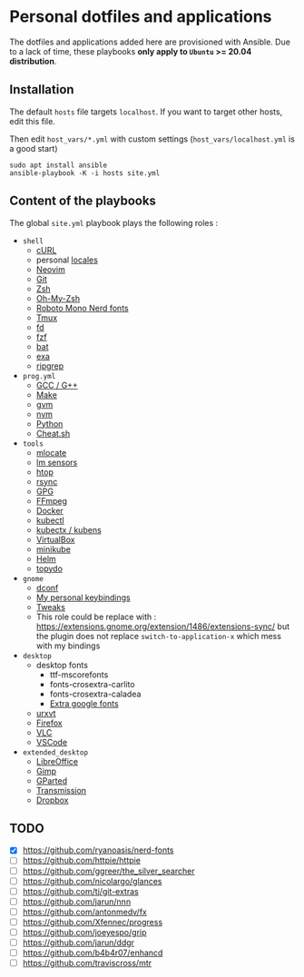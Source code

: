 # Personal dotfiles and applications

The dotfiles and applications added here are provisioned with Ansible. Due to a lack of time, these playbooks **only apply to `Ubuntu` >= 20.04 distribution**.

## Installation

The default `hosts` file targets `localhost`. If you want to target other hosts, edit this file.

Then edit `host_vars/*.yml` with custom settings (`host_vars/localhost.yml` is a good start)

```shell
sudo apt install ansible
ansible-playbook -K -i hosts site.yml
```

## Content of the playbooks

The global `site.yml` playbook plays the following roles :

- `shell`
  - [cURL](https://linux.die.net/man/1/curl)
  - personal [locales](https://linux.die.net/man/1/locale)
  - [Neovim](https://github.com/neovim/neovim)
  - [Git](https://git-scm.com/)
  - [Zsh](https://www.zsh.org)
  - [Oh-My-Zsh](https://github.com/ohmyzsh/ohmyzsh)
  - [Roboto Mono Nerd fonts](https://github.com/ryanoasis/nerd-fonts/tree/master/patched-fonts/RobotoMono)
  - [Tmux](https://leanpub.com/the-tao-of-tmux/read)
  - [fd](https://github.com/sharkdp/fd)
  - [fzf](https://github.com/junegunn/fzf)
  - [bat](https://github.com/sharkdp/bat)
  - [exa](https://github.com/ogham/exa)
  - [ripgrep](https://github.com/BurntSushi/ripgrep)
- `prog.yml`
  - [GCC / G++](https://gcc.gnu.org/)
  - [Make](https://linux.die.net/man/1/make)
  - [gvm](https://github.com/moovweb/gvm)
  - [nvm](https://github.com/nvm-sh/nvm)
  - [Python](https://www.python.org)
  - [Cheat.sh](https://github.com/chubin/cheat.sh)
- `tools`
  - [mlocate](https://linux.die.net/man/5/mlocate.db)
  - [lm sensors](https://github.com/lm-sensors/lm-sensors)
  - [htop](https://github.com/htop-dev/htop)
  - [rsync](https://rsync.samba.org)
  - [GPG](https://gnupg.org/gph/en/manual.html)
  - [FFmpeg](https://ffmpeg.org/ffmpeg.html)
  - [Docker](https://www.docker.com/)
  - [kubectl](https://kubernetes.io/docs/reference/kubectl)
  - [kubectx / kubens](https://github.com/ahmetb/kubectx#manual)
  - [VirtualBox](https://www.virtualbox.org)
  - [minikube](https://github.com/kubernetes/minikube)
  - [Helm](https://github.com/helm/helm)
  - [topydo](https://github.com/topydo/topydo)
- `gnome`
  - [dconf](https://wiki.gnome.org/Projects/dconf)
  - [My personal keybindings](roles/gnome/files)
  - [Tweaks](https://wiki.gnome.org/action/show/Apps/Tweaks?action=show&redirect=Apps%2FGnomeTweakTool)
  - This role could be replace with : <https://extensions.gnome.org/extension/1486/extensions-sync/>
    but the plugin does not replace `switch-to-application-x` which mess with my bindings
- `desktop`
  - desktop fonts
    - ttf-mscorefonts
    - fonts-crosextra-carlito
    - fonts-crosextra-caladea
    - [Extra google fonts](roles/desktop_fonts/files)
  - [urxvt](https://linux.die.net/man/1/urxvt)
  - [Firefox](https://www.mozilla.org/fr/firefox/new/)
  - [VLC](https://www.videolan.org/vlc/)
  - [VSCode](https://code.visualstudio.com/)
- `extended_desktop`
  - [LibreOffice](https://www.libreoffice.org/)
  - [Gimp](https://www.gimp.org/)
  - [GParted](https://gparted.org/)
  - [Transmission](https://transmissionbt.com/)
  - [Dropbox](https://www.dropbox.com)

## TODO

- [x] <https://github.com/ryanoasis/nerd-fonts>
- [ ] <https://github.com/httpie/httpie>
- [ ] <https://github.com/ggreer/the_silver_searcher>
- [ ] <https://github.com/nicolargo/glances>
- [ ] <https://github.com/tj/git-extras>
- [ ] <https://github.com/jarun/nnn>
- [ ] <https://github.com/antonmedv/fx>
- [ ] <https://github.com/Xfennec/progress>
- [ ] <https://github.com/joeyespo/grip>
- [ ] <https://github.com/jarun/ddgr>
- [ ] <https://github.com/b4b4r07/enhancd>
- [ ] <https://github.com/traviscross/mtr>
